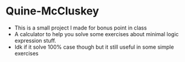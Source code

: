 # Quine-McCluskey
- This is a small project I made for bonus point in class
- A calculator to help you solve some exercises about minimal logic expression stuff.
- Idk if it solve 100% case though but it still useful in some simple exercises 
